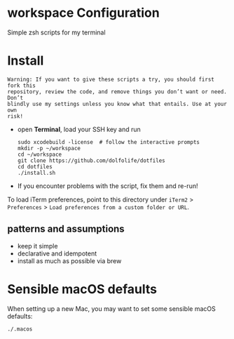 # workspace Configuration
Simple zsh scripts for my terminal

# Install

```
Warning: If you want to give these scripts a try, you should first fork this
repository, review the code, and remove things you don’t want or need. Don’t
blindly use my settings unless you know what that entails. Use at your own
risk!
```

- open **Terminal**, load your SSH key and run
  ```
  sudo xcodebuild -license  # follow the interactive prompts
  mkdir -p ~/workspace
  cd ~/workspace
  git clone https://github.com/dolfolife/dotfiles
  cd dotfiles
  ./install.sh
  ```

- If you encounter problems with the script, fix them and re-run!

To load iTerm preferences, point to this directory under `iTerm2` >
`Preferences` > `Load preferences from a custom folder or URL`.

## patterns and assumptions
- keep it simple
- declarative and idempotent
- install as much as possible via brew

# Sensible macOS defaults
When setting up a new Mac, you may want to set some sensible macOS defaults:

```
./.macos
```
